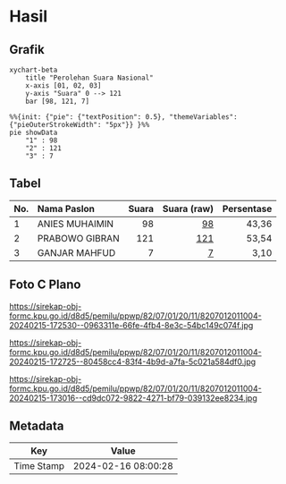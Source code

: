 # Hasil

## Grafik

```mermaid
xychart-beta
    title "Perolehan Suara Nasional"
    x-axis [01, 02, 03]
    y-axis "Suara" 0 --> 121
    bar [98, 121, 7]
```

```mermaid
%%{init: {"pie": {"textPosition": 0.5}, "themeVariables": {"pieOuterStrokeWidth": "5px"}} }%%
pie showData
    "1" : 98
    "2" : 121
    "3" : 7
```

## Tabel

| No. | Nama Paslon    | Suara | Suara (raw) | Persentase |
|:--- |:-------------- | -----:| -----------:| ----------:|
| 1   | ANIES MUHAIMIN | 98    | [98][p-1]   | 43,36      |
| 2   | PRABOWO GIBRAN | 121   | [121][p-2]  | 53,54      |
| 3   | GANJAR MAHFUD  | 7     | [7][p-3]    | 3,10       |


[p-1]: https://github.com/gigit-pemilu/pemilu-2024/blob/main/pilpres/hitung-suara/sub/82-maluku-utara/sub/07-pulau-morotai/sub/01-morotai-selatan/sub/2011-daeo/sub/004-tps/sub/paslon-1.txt
[p-2]: https://github.com/gigit-pemilu/pemilu-2024/blob/main/pilpres/hitung-suara/sub/82-maluku-utara/sub/07-pulau-morotai/sub/01-morotai-selatan/sub/2011-daeo/sub/004-tps/sub/paslon-2.txt
[p-3]: https://github.com/gigit-pemilu/pemilu-2024/blob/main/pilpres/hitung-suara/sub/82-maluku-utara/sub/07-pulau-morotai/sub/01-morotai-selatan/sub/2011-daeo/sub/004-tps/sub/paslon-3.txt

## Foto C Plano

https://sirekap-obj-formc.kpu.go.id/d8d5/pemilu/ppwp/82/07/01/20/11/8207012011004-20240215-172530--0963311e-66fe-4fb4-8e3c-54bc149c074f.jpg

https://sirekap-obj-formc.kpu.go.id/d8d5/pemilu/ppwp/82/07/01/20/11/8207012011004-20240215-172725--80458cc4-83f4-4b9d-a7fa-5c021a584df0.jpg

https://sirekap-obj-formc.kpu.go.id/d8d5/pemilu/ppwp/82/07/01/20/11/8207012011004-20240215-173016--cd9dc072-9822-4271-bf79-039132ee8234.jpg


## Metadata

| Key        | Value               |
| ---------- | ------------------- |
| Time Stamp | 2024-02-16 08:00:28 |



